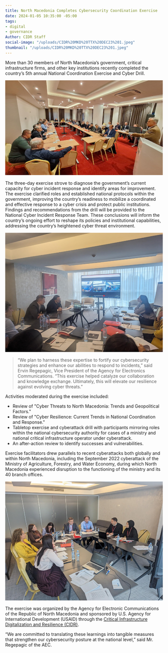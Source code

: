 ```yaml
---
title: North Macedonia Completes Cybersecurity Coordination Exercise
date: 2024-01-05 10:35:00 -05:00
tags:
- digital
- governance
Author: CIDR Staff
social-image: "/uploads/CIDR%20MKD%20TTX%20DEC23%201.jpeg"
thumbnail: "/uploads/CIDR%20MKD%20TTX%20DEC23%201.jpeg"
---
```


More than 30 members of North Macedonia’s government, critical infrastructure firms, and other key institutions recently completed the country’s 5th annual National Coordination Exercise and Cyber Drill.

![CIDR MKD TTX DEC23 1.jpeg](/uploads/CIDR%20MKD%20TTX%20DEC23%201.jpeg)

The three-day exercise strove to diagnose the government’s current capacity for cyber incident response and identify areas for improvement. The exercise clarified roles and established national protocols within the government, improving the country’s readiness to mobilize a coordinated and effective response to a cyber crisis and protect public institutions. Findings and recommendations from the drill will be provided to the National Cyber Incident Response Team. These conclusions will inform the country’s ongoing effort to reshape its policies and institutional capabilities, addressing the country’s heightened cyber threat environment.

![CIDR MKD TTX DEC23 2.jpeg](/uploads/CIDR%20MKD%20TTX%20DEC23%202.jpeg)

> “We plan to harness these expertise to fortify our cybersecurity strategies and enhance our abilities to respond to incidents,” said Ervin Regepagic, Vice President of the Agency for Electronics Communications. “This exercise helped catalyze our collaboration and knowledge exchange. Ultimately, this will elevate our resilience against evolving cyber threats.”

Activities moderated during the exercise included:

- Review of "Cyber Threats to North Macedonia: Trends and Geopolitical Factors." 
- Review of "Cyber Resilience: Current Trends in National Coordination and Response."
- Tabletop exercise and cyberattack drill with participants mirroring roles within the national cybersecurity authority for cases of a ministry and national critical infrastructure operator under cyberattack.
- An after-action review to identify successes and vulnerabilities. 

Exercise facilitators drew parallels to recent cyberattacks both globally and within North Macedonia, including the September 2022 cyberattack of the Ministry of Agriculture, Forestry, and Water Economy, during which North Macedonia experienced disruption to the functioning of the ministry and its 40 branch offices.

![CIDR MKD TTX DEC23 3.jpeg](/uploads/CIDR%20MKD%20TTX%20DEC23%203.jpeg)

The exercise was organized by the Agency for Electronic Communications of the Republic of North Macedonia and sponsored by U.S. Agency for International Development (USAID) through the [Critical Infrastructure Digitalization and Resilience (CIDR)](https://www.dai.com/our-work/projects/regional-critical-infrastructure-digitalization-and-resilience-cidr).

“We are committed to translating these learnings into tangible measures that strengthen our cybersecurity posture at the national level,” said Mr. Regepagic of the AEC.
